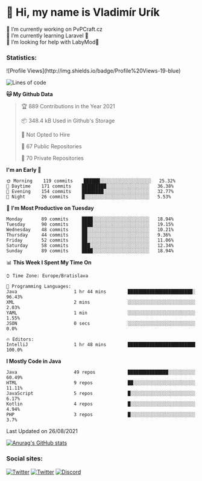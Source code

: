 <h1> 👋 Hi, my name is Vladimír Urík</h1>
<p>
 🔭 I’m currently working on PvPCraft.cz<br>
 🌱 I’m currently learning Laravel 💙<br>
 🤔 I’m looking for help with LabyMod💝<br>
</p>
<h3>Statistics:</h3>
<!--START_SECTION:waka-->
![Profile Views](http://img.shields.io/badge/Profile%20Views-19-blue)

![Lines of code](https://img.shields.io/badge/From%20Hello%20World%20I%27ve%20Written-4.0%20million%20lines%20of%20code-blue)

**🐱 My Github Data** 

> 🏆 889 Contributions in the Year 2021
 > 
> 📦 348.4 kB Used in Github's Storage 
 > 
> 🚫 Not Opted to Hire
 > 
> 📜 67 Public Repositories 
 > 
> 🔑 70 Private Repositories  
 > 
**I'm an Early 🐤** 

```text
🌞 Morning    119 commits    ██████░░░░░░░░░░░░░░░░░░░   25.32% 
🌆 Daytime    171 commits    █████████░░░░░░░░░░░░░░░░   36.38% 
🌃 Evening    154 commits    ████████░░░░░░░░░░░░░░░░░   32.77% 
🌙 Night      26 commits     █░░░░░░░░░░░░░░░░░░░░░░░░   5.53%

```
📅 **I'm Most Productive on Tuesday** 

```text
Monday       89 commits     ████░░░░░░░░░░░░░░░░░░░░░   18.94% 
Tuesday      90 commits     ████░░░░░░░░░░░░░░░░░░░░░   19.15% 
Wednesday    48 commits     ██░░░░░░░░░░░░░░░░░░░░░░░   10.21% 
Thursday     44 commits     ██░░░░░░░░░░░░░░░░░░░░░░░   9.36% 
Friday       52 commits     ██░░░░░░░░░░░░░░░░░░░░░░░   11.06% 
Saturday     58 commits     ███░░░░░░░░░░░░░░░░░░░░░░   12.34% 
Sunday       89 commits     ████░░░░░░░░░░░░░░░░░░░░░   18.94%

```


📊 **This Week I Spent My Time On** 

```text
⌚︎ Time Zone: Europe/Bratislava

💬 Programming Languages: 
Java                     1 hr 44 mins        ████████████████████████░   96.43% 
XML                      2 mins              ░░░░░░░░░░░░░░░░░░░░░░░░░   2.03% 
YAML                     1 min               ░░░░░░░░░░░░░░░░░░░░░░░░░   1.55% 
JSON                     0 secs              ░░░░░░░░░░░░░░░░░░░░░░░░░   0.0%

🔥 Editors: 
IntelliJ                 1 hr 48 mins        █████████████████████████   100.0%

```

**I Mostly Code in Java** 

```text
Java                     49 repos            ███████████████░░░░░░░░░░   60.49% 
HTML                     9 repos             ██░░░░░░░░░░░░░░░░░░░░░░░   11.11% 
JavaScript               5 repos             █░░░░░░░░░░░░░░░░░░░░░░░░   6.17% 
Kotlin                   4 repos             █░░░░░░░░░░░░░░░░░░░░░░░░   4.94% 
PHP                      3 repos             █░░░░░░░░░░░░░░░░░░░░░░░░   3.7%

```



 Last Updated on 26/08/2021
<!--END_SECTION:waka-->

[![Anurag's GitHub stats](https://github-readme-stats.vercel.app/api?username=vladimir-urik)](https://github.com/anuraghazra/github-readme-stats)

<h3>Social sites:</h3>
<p><a href="https://twitter.com/GGGEDR" target="_blank"><img alt="Twitter" src="https://img.shields.io/badge/twitter-%231DA1F2.svg?&style=for-the-badge&logo=twitter&logoColor=white" /></a> <a href="https://www.reddit.com/user/GGGEDR" target="_blank"><img alt="Twitter" src="https://img.shields.io/badge/reddit-%23FE6262.svg?&style=for-the-badge&logo=reddit&logoColor=white" /></a> <a href="https://discord.com/users/535708984959827978" target="_blank"><img alt="Discord" src="https://img.shields.io/badge/discord-%235865f2.svg?&style=for-the-badge&logo=discord&logoColor=white" />
</p>

